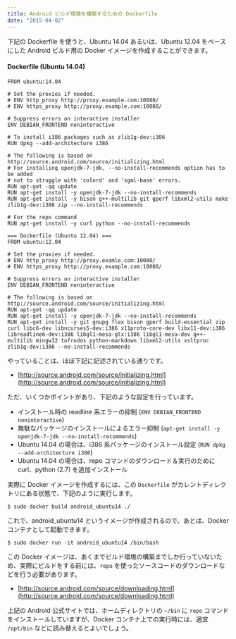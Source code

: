 ```yaml
---
title: Android ビルド環境を構築するための Dockerfile
date: "2015-04-02"
---
```


下記の Dockerfile を使うと、Ubuntu 14.04 あるいは、Ubuntu 12.04 をベースにした Android ビルド用の Docker イメージを作成することができます。

#### Dockerfile (Ubuntu 14.04)

```shell
FROM ubuntu:14.04

# Set the proxies if needed.
# ENV http_proxy http://proxy.example.com:10080/
# ENV https_proxy http://proxy.example.com:10080/

# Suppress errors on interactive installer
ENV DEBIAN_FRONTEND noninteractive

# To install i386 packages such as zlib1g-dev:i386
RUN dpkg --add-architecture i386

# The following is based on http://source.android.com/source/initializing.html
# For installing openjdk-7-jdk, --no-install-recommends option has to be added
# not to struggle with 'colord' and 'sgml-base' errors.
RUN apt-get -qq update
RUN apt-get install -y openjdk-7-jdk --no-install-recommends
RUN apt-get install -y bison g++-multilib git gperf libxml2-utils make zlib1g-dev:i386 zip --no-install-recommends

# For the repo command
RUN apt-get install -y curl python --no-install-recommends

=== Dockerfile (Ubuntu 12.04) ===
FROM ubuntu:12.04

# Set the proxies if needed.
# ENV http_proxy http://proxy.examle.com:10080/
# ENV https_proxy http://proxy.example.com:10080/

# Suppress errors on interactive installer
ENV DEBIAN_FRONTEND noninteractive

# The following is based on http://source.android.com/source/initializing.html
RUN apt-get -qq update
RUN apt-get install -y openjdk-7-jdk --no-install-recommends
RUN apt-get install -y git gnupg flex bison gperf build-essential zip curl libc6-dev libncurses5-dev:i386 x11proto-core-dev libx11-dev:i386 libreadline6-dev:i386 libgl1-mesa-glx:i386 libgl1-mesa-dev g++-multilib mingw32 tofrodos python-markdown libxml2-utils xsltproc zlib1g-dev:i386 --no-install-recommends
```

やっていることは、ほぼ下記に記述されている通りです。

- [http://source.android.com/source/initializing.html](http://source.android.com/source/initializing.html)

ただ、いくつかポイントがあり、下記のような設定を行っています。

* インストール時の readline 系エラーの抑制 (`ENV DEBIAN_FRONTEND noninteractive`)
* 無駄なパッケージのインストールによるエラー抑制 (`apt-get install -y openjdk-7-jdk --no-install-recommends`)
* Ubuntu 14.04 の場合は、i386 系パッケージのインストール設定 (`RUN dpkg --add-architecture i386`)
* Ubuntu 14.04 の場合は、repo コマンドのダウンロード＆実行のために curl、python (2.7) を追加インストール

実際に Docker イメージを作成するには、この `Dockerfile` がカレントディレクトリにある状態で、下記のように実行します。

```
$ sudo docker build android_ubuntu14 ./
```

これで、android_ubuntu14 というイメージが作成されるので、あとは、Docker コンテナとして起動できます。

```
$ sudo docker run -it android_ubuntu14 /bin/bash
```

この Docker イメージは、あくまでビルド環境の構築までしか行っていないため、実際にビルドをする前には、`repo` を使ったソースコードのダウンロードなどを行う必要があります。

- [http://source.android.com/source/downloading.html](http://source.android.com/source/downloading.html)

上記の Android 公式サイトでは、ホームディレクトリの `~/bin` に `repo` コマンドをインストールしていますが、Docker コンテナ上での実行時には、適宜 `/opt/bin` などに読み替えるとよいでしょう。

